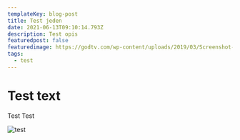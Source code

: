 ```yaml
---
templateKey: blog-post
title: Test jeden
date: 2021-06-13T09:10:14.793Z
description: Test opis
featuredpost: false
featuredimage: https://godtv.com/wp-content/uploads/2019/03/Screenshot-2019-03-13-at-11.32.08-800x600.png
tags:
  - test
---
```

# Test text

Test Test

![test](https://godtv.com/wp-content/uploads/2019/03/Screenshot-2019-03-13-at-11.32.08-800x600.png "test")